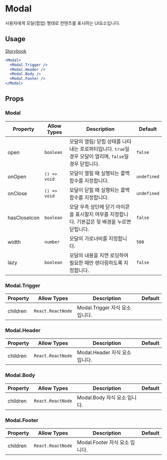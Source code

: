 # Modal

사용자에게 모달(팝업) 형태로 컨텐츠를 표시하는 UI요소입니다.

## Usage

[Storybook](https://designsystemlab.github.io/design-system/?path=/docs/actions-modal--basic)

```jsx
<Modal>
  <Modal.Trigger />
  <Modal.Header />
  <Modal.Body />
  <Modal.Footer />
</Modal>
```

## Props

### Modal

| Property     | Allow Types  | Description                                                                                             | Default     |
| ------------ | ------------ | ------------------------------------------------------------------------------------------------------- | ----------- |
| open         | `boolean`    | 모달의 열림/ 닫힘 상태를 나타내는 프로퍼티입니다. `true`일 경우 모달이 열리며, `false`일 경우 닫힙니다. | `false`     |
| onOpen       | `() => void` | 모달이 열릴 때 실행되는 콜백함수를 지정합니다.                                                          | `undefined` |
| onClose      | `() => void` | 모달이 닫힐 때 실행되는 콜백함수를 지정합니다.                                                          | `undefined` |
| hasCloseIcon | `boolean`    | 모달 우측 상단에 닫기 아이콘을 표시할지 여부를 지정합니다. 기본값은 뒷 배경을 누르면 닫힙니다.          | `false`     |
| width        | `number`     | 모달의 가로너비를 지정합니다.                                                                           | `500`       |
| lazy         | `boolean`    | 모달의 내용을 지연 로딩하여 필요한 때만 렌더링하도록 지정합니다.                                        | `false`     |

### Modal.Trigger

| Property | Allow Types       | Description                     | Default |
| -------- | ----------------- | ------------------------------- | ------- |
| children | `React.ReactNode` | Modal.Trigger 자식 요소 입니다. |         |

### Modal.Header

| Property | Allow Types       | Description                    | Default |
| -------- | ----------------- | ------------------------------ | ------- |
| children | `React.ReactNode` | Modal.Header 자식 요소 입니다. |         |

### Modal.Body

| Property | Allow Types       | Description                  | Default |
| -------- | ----------------- | ---------------------------- | ------- |
| children | `React.ReactNode` | Modal.Body 자식 요소 입니다. |         |

### Modal.Footer

| Property | Allow Types       | Description                    | Default |
| -------- | ----------------- | ------------------------------ | ------- |
| children | `React.ReactNode` | Modal.Footer 자식 요소 입니다. |         |
